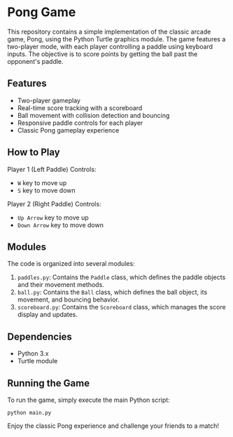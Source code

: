 # Pong Game

This repository contains a simple implementation of the classic arcade game, Pong, using the Python Turtle graphics module. The game features a two-player mode, with each player controlling a paddle using keyboard inputs. The objective is to score points by getting the ball past the opponent's paddle.

## Features
- Two-player gameplay
- Real-time score tracking with a scoreboard
- Ball movement with collision detection and bouncing
- Responsive paddle controls for each player
- Classic Pong gameplay experience

## How to Play
Player 1 (Left Paddle) Controls:
- `W` key to move up
- `S` key to move down

Player 2 (Right Paddle) Controls:
- `Up Arrow` key to move up
- `Down Arrow` key to move down

## Modules

The code is organized into several modules:

1. `paddles.py`: Contains the `Paddle` class, which defines the paddle objects and their movement methods.
2. `ball.py`: Contains the `Ball` class, which defines the ball object, its movement, and bouncing behavior.
3. `scoreboard.py`: Contains the `Scoreboard` class, which manages the score display and updates.

## Dependencies
- Python 3.x
- Turtle module

## Running the Game
To run the game, simply execute the main Python script:

```
python main.py
```

Enjoy the classic Pong experience and challenge your friends to a match!